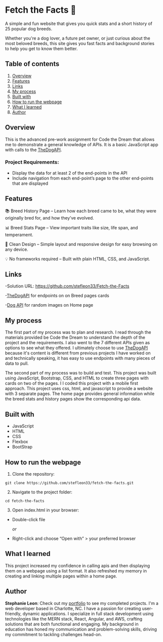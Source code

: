 # Fetch the Facts 🐾

A simple and fun website that gives you quick stats and a short history of 25 popular dog breeds.

Whether you're a dog lover, a future pet owner, or just curious about the most beloved breeds, this site gives you fast facts and background stories to help you get to know them better.

## Table of contents

1. [Overview](#overview)
2. [Features](#Features)
3. [Links](#Links)
4. [My process](#My_process)
5. [Built with](#Built_with)
6. [How to run the webpage](#How_to-run_the_webpage)
7. [What I learned](#What_I_learned)
8. [Author](#Author)

## Overview

This is the advanced pre-work assignment for Code the Dream that allows me to demonstrate a general knowledge of APIs. It is a basic JavaScript app with calls to the [TheDogAPI](https://thedogapi.com).

### Project Requirements:

- Display the data for at least 2 of the end-points in the API
- Include navigation from each end-point’s page to the other end-points that are displayed

## Features

📚 Breed History Page – Learn how each breed came to be, what they were originally bred for, and how they’ve evolved.

📊 Breed Stats Page – View important traits like size, life span, and temperament.

🐶 Clean Design – Simple layout and responsive design for easy browsing on any device.

💡 No frameworks required – Built with plain HTML, CSS, and JavaScript.

## Links

-Solution URL: https://github.com/stefleon33/Fetch-the-Facts

-[TheDogAPI](https://thedogapi.com) for endpoints on on Breed pages cards

-[Dog API](https://dog.ceo/dog-api/documentation/random) for random images on Home page

## My process

The first part of my process was to plan and research. I read through the materials provided be Code the Dream to understand the depth of the project and the requirements. I also went to the 7 different APIs given as options to see what they offered. I ultimately choose to use [TheDogAPI](https://thedogapi.com) because it's content is different from previous projects I have worked on and technically speaking, it has easy to use endpoints with many pieces of data to pull.

The second part of my process was to build and test. This project was built using JavaScript, Bootstrap, CSS, and HTML to create three pages with cards on two of the pages. I I coded this project with a mobile first approach. This project uses css, html, and javascript to provide a website with 3 separate pages. The home page provides general information while the breed stats and history pages show the corresponding api data.

## Built with

- JavaScript
- HTML
- CSS
- Flexbox
- BootStrap

## How to run the webpage

1. Clone the repository:

```console
git clone https://github.com/stefleon33/fetch-the-facts.git
```

2. Navigate to the project folder:

```console
cd fetch-the-facts
```

3. Open index.html in your browser:

- Double-click file

  _or_

- Right-click and choose “Open with” > your preferred browser

## What I learned

This project increased my confidence in calling apis and then displaying them on a webpage using a list format. It also refreshed my memory in creating and linking multiple pages within a home page.

## Author

**Stephanie Leon**: Check out my [portfolio](https://stefleon33.github.io/portfolio-website/index.html) to see my completed projects. I'm a web developer based in Charlotte, NC. I have a passion for creating user-friendly, dynamic applications. I specialize in full stack development using technologies like the MERN stack, React, Angular, and AWS, crafting solutions that are both functional and engaging. My background in education has honed my communication and problem-solving skills, driving my commitment to tackling challenges head-on.
